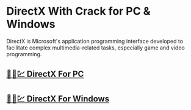 # DirectX With Crack for PC & Windows



DirectX is Microsoft's application programming interface developed to facilitate complex multimedia-related tasks, especially game and video programming.




## [🚀🎉💹 DirectX For PC](https://tinyurl.com/444t9twx)

## [🚀🎉💹 DirectX For Windows](https://tinyurl.com/444t9twx)
